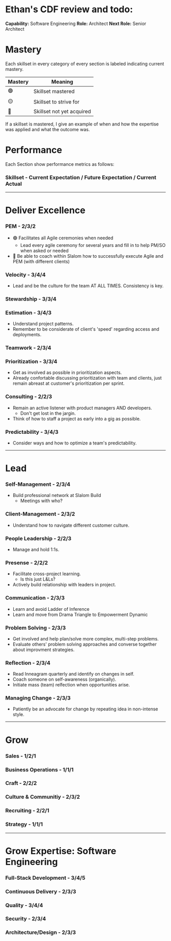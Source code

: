 # Ethan's CDF review and todo:

**Capability:** Software Engineering
**Role:** Architect
**Next Role:** Senior Architect

# Mastery
Each skillset in every category of every section is labeled indicating current mastery.

|Mastery|Meaning|
|-|-|
|:green_circle:|Skillset mastered|
|:yellow_circle:|Skillset to strive for|
|:red_circle:|Skillset not yet acquired|

If a skillset is mastered, I give an example of when and how the expertise was applied and what the outcome was.

# Performance
Each Section show performance metrics as follows:
### Skillset - Current Expectation / Future Expectation / Current Actual
---
# Deliver Excellence

### PEM - 2/3/2

* :green_circle: Facilitates all Agile ceremonies when needed
  *  Lead every agile ceremony for several years and fill in to help PM/SO when asked or needed
* :red_circle: Be able to coach within Slalom how to successfully execute Agile and PEM (with different clients)

### Velocity - 3/4/4

* Lead and be the culture for the team AT ALL TIMES.  Consistency is key.

### Stewardship - 3/3/4

### Estimation - 3/4/3

* Understand project patterns.
* Remember to be considerate of client's 'speed' regarding access and deployments.

### Teamwork - 2/3/4

### Prioritization - 3/3/4

* Get as involved as possible in prioritization aspects.
* Already confortable discussing prioritization with team and clients, just remain abreast at customer's prioritization per sprint.

### Consulting - 2/2/3

* Remain an active listener with product managers AND developers.
  * Don't get lost in the jargin.
* Think of how to staff a project as early into a gig as possible.

### Predictability - 3/4/3

*  Consider ways and how to optimize a team's predictability.

---

# Lead

### Self-Management - 2/3/4

* Build professional network at Slalom Build
  * Meetings with who?


### Client-Management - 2/3/2

* Understand how to navigate different customer culture.

### People Leadership - 2/2/3

* Manage and hold 1:1s.

### Presense - 2/2/2

* Facilitate cross-project learning.
  * Is this just L&Ls?
* Actively build relationship with leaders in project.

### Communication - 2/3/3

* Learn and avoid Ladder of Inference
* Learn and move from Drama Triangle to Empowerment Dynamic

### Problem Solving - 2/3/3

* Get involved and help plan/solve more complex, multi-step problems.
* Evaluate others' problem solving approaches and converse together about improvment strategies.

### Reflection - 2/3/4

* Read Inneagram quarterly and identify on changes in self.
* Coach someone on self-awareness (organically).
* Initiate mass (team) relfection when opportunities arise.

### Managing Change - 2/3/3

* Patiently be an advocate for change by repeating idea in non-intense style.

---

# Grow

### Sales - 1/2/1

### Business Operations - 1/1/1

### Craft - 2/2/2

### Culture & Communitiy - 2/3/2

### Recruiting - 2/2/1

### Strategy - 1/1/1

---

# Grow Expertise: Software Engineering

### Full-Stack Development - 3/4/5

### Continuous Delivery - 2/3/3

### Quality - 3/4/4

### Security - 2/3/4

### Architecture/Design - 2/3/3
